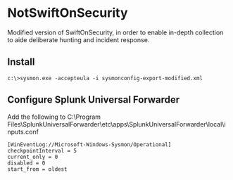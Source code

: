 # NotSwiftOnSecurity
Modified version of SwiftOnSecurity, in order to enable in-depth collection to aide deliberate hunting and incident response.
## Install
```
c:\>sysmon.exe -accepteula -i sysmonconfig-export-modified.xml
```
## Configure Splunk Universal Forwarder
Add the following to C:\Program Files\SplunkUniversalForwarder\etc\apps\SplunkUniversalForwarder\local\inputs.conf
```
[WinEventLog://Microsoft-Windows-Sysmon/Operational]
checkpointInterval = 5
current_only = 0
disabled = 0
start_from = oldest
```
